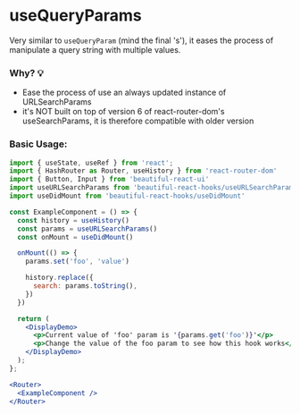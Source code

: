 # useQueryParams

Very similar to `useQueryParam` (mind the final 's'), it eases the process of manipulate a query string with multiple values.

### Why? 💡

- Ease the process of use an always updated instance of URLSearchParams
- it's NOT built on top of version 6 of react-router-dom's useSearchParams, it is therefore compatible with older version

### Basic Usage:

```jsx harmony
import { useState, useRef } from 'react';
import { HashRouter as Router, useHistory } from 'react-router-dom'
import { Button, Input } from 'beautiful-react-ui'
import useURLSearchParams from 'beautiful-react-hooks/useURLSearchParams';
import useDidMount from 'beautiful-react-hooks/useDidMount'

const ExampleComponent = () => {
  const history = useHistory()
  const params = useURLSearchParams()
  const onMount = useDidMount()

  onMount(() => {
    params.set('foo', 'value')

    history.replace({
      search: params.toString(),
    })
  })

  return (
    <DisplayDemo>
      <p>Current value of 'foo' param is '{params.get('foo')}'</p>
      <p>Change the value of the foo param to see how this hook works</p>
    </DisplayDemo>
  );
};

<Router>
  <ExampleComponent />
</Router>
```
